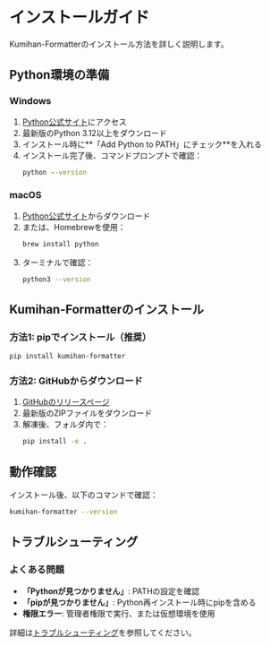 # インストールガイド

Kumihan-Formatterのインストール方法を詳しく説明します。

## Python環境の準備

### Windows

1. [Python公式サイト](https://www.python.org/downloads/)にアクセス
2. 最新版のPython 3.12以上をダウンロード
3. インストール時に**「Add Python to PATH」にチェック**を入れる
4. インストール完了後、コマンドプロンプトで確認：
   ```cmd
   python --version
   ```

### macOS

1. [Python公式サイト](https://www.python.org/downloads/)からダウンロード
2. または、Homebrewを使用：
   ```bash
   brew install python
   ```
3. ターミナルで確認：
   ```bash
   python3 --version
   ```

## Kumihan-Formatterのインストール

### 方法1: pipでインストール（推奨）

```bash
pip install kumihan-formatter
```

### 方法2: GitHubからダウンロード

1. [GitHubのリリースページ](https://github.com/mo9mo9-uwu-mo9mo9/Kumihan-Formatter/releases)
2. 最新版のZIPファイルをダウンロード
3. 解凍後、フォルダ内で：
   ```bash
   pip install -e .
   ```

## 動作確認

インストール後、以下のコマンドで確認：

```bash
kumihan-formatter --version
```

## トラブルシューティング

### よくある問題

- **「Pythonが見つかりません」**: PATHの設定を確認
- **「pipが見つかりません」**: Python再インストール時にpipを含める
- **権限エラー**: 管理者権限で実行、または仮想環境を使用

詳細は[トラブルシューティング](TROUBLESHOOTING.md)を参照してください。
